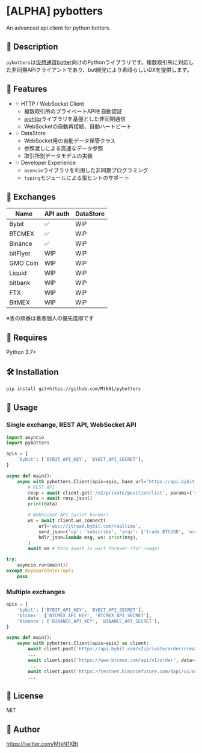 # [ALPHA] pybotters

An advanced api client for python botters.

## 📌 Description

`pybotters`は[仮想通貨botter](https://note.com/hht/n/n61e6ecefd059)向けのPythonライブラリです。複数取引所に対応した非同期APIクライアントであり、bot開発により素晴らしいDXを提供します。

## 🚀 Features

- ✨ HTTP / WebSocket Client
    - 複数取引所のプライベートAPIを自動認証
    - [aiohttp](https://docs.aiohttp.org/)ライブラリを基盤とした非同期通信
    - WebSocketの自動再接続、自動ハートビート
- ✨ DataStore
    - WebSocket用の自動データ保管クラス
    - 参照渡しによる高速なデータ参照
    - 取引所別データモデルの実装
- ✨ Developer Experience
    - `asyncio`ライブラリを利用した非同期プログラミング
    - `typing`モジュールによる型ヒントのサポート

## 🏦 Exchanges

| Name | API auth | DataStore | 
| --- | --- | --- |
| Bybit | ✅ | WIP |
| BTCMEX | ✅ | WIP |
| Binance | ✅ | WIP |
| bitFlyer | WIP | WIP |
| GMO Coin | WIP | WIP |
| Liquid | WIP | WIP |
| bitbank | WIP | WIP |
| FTX | WIP | WIP |
| BitMEX | WIP | WIP |

※表の順番は著者個人の優先度順です

## 🐍 Requires

Python 3.7+

## 🛠 Installation

```sh
pip install git+https://github.com/MtkN1/pybotters
```

## 🔰 Usage

### Single exchange, REST API, WebSocket API

```python
import asyncio
import pybotters

apis = {
    'bybit': ['BYBIT_API_KEY', 'BYBIT_API_SECRET'],
}

async def main():
    async with pybotters.Client(apis=apis, base_url='https://api.bybit.com') as client:
        # REST API
        resp = await client.get('/v2/private/position/list', params={'symbol': 'BTCUSD'})
        data = await resp.json()
        print(data)

        # WebSocket API (print hander)
        ws = await client.ws_connect(
            url='wss://stream.bybit.com/realtime',
            send_json={'op': 'subscribe', 'args': ['trade.BTCUSD', 'order', 'position']},
            hdlr_json=lambda msg, ws: print(msg),
        )
        await ws # this await is wait forever (for usage)

try:
    asyncio.run(main())
except KeyboardInterrupt:
    pass
```

### Multiple exchanges

```python
apis = {
    'bybit': ['BYBIT_API_KEY', 'BYBIT_API_SECRET'],
    'btcmex': ['BTCMEX_API_KEY', 'BTCMEX_API_SECRET'],
    'binance': ['BINANCE_API_KEY', 'BINANCE_API_SECRET'],
}

async def main():
    async with pybotters.Client(apis=apis) as client:
        await client.post('https://api.bybit.com/v2/private/order/create', data={'symbol': 'BTCUSD', ...: ...})
        ...
        await client.post('https://www.btcmex.com/api/v1/order', data={'symbol': 'XBTUSD', ...: ...})
        ...
        await client.post('https://testnet.binancefuture.com/dapi/v1/order', data={'symbol': 'BTCUSD_PERP', ...: ...})
        ...
```

## 🗽 License

MIT

## 💖 Author

https://twitter.com/MtkN1XBt
